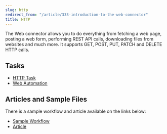 ```yaml
---
slug: http
redirect_from: "/article/333-introduction-to-the-web-connector"
title: HTTP
---
```

The Web connector allows you to do everything from fetching a web page, posting a web form, performing REST API calls, downloading files from websites and much more. It supports GET, POST, PUT, PATCH and DELETE HTTP calls.

## Tasks
 * [HTTP Task](http-task)
 * [Web Automation](web-automation)

## Articles and Sample Files
There is a sample workflow and article available on the links below:

 * [Sample Workflow](https://github.com/zynksoftware/samples/blob/master/Workflow%20Samples/Website%20Script%20Based%20Sage%2050%20Integration.wkf)
 * [Article](website-script-based-integration)